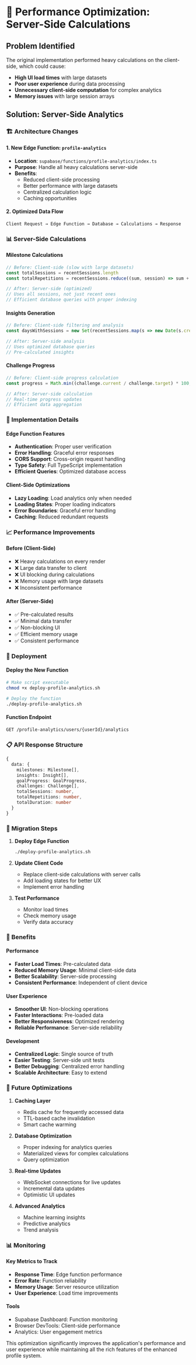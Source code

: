 # 🚀 Performance Optimization: Server-Side Calculations

## Problem Identified
The original implementation performed heavy calculations on the client-side, which could cause:
- **High UI load times** with large datasets
- **Poor user experience** during data processing
- **Unnecessary client-side computation** for complex analytics
- **Memory issues** with large session arrays

## Solution: Server-Side Analytics

### 🏗️ Architecture Changes

#### 1. **New Edge Function: `profile-analytics`**
- **Location**: `supabase/functions/profile-analytics/index.ts`
- **Purpose**: Handle all heavy calculations server-side
- **Benefits**: 
  - Reduced client-side processing
  - Better performance with large datasets
  - Centralized calculation logic
  - Caching opportunities

#### 2. **Optimized Data Flow**
```
Client Request → Edge Function → Database → Calculations → Response
```

### 📊 Server-Side Calculations

#### **Milestone Calculations**
```typescript
// Before: Client-side (slow with large datasets)
const totalSessions = recentSessions.length
const totalRepetitions = recentSessions.reduce((sum, session) => sum + session.repetitions, 0)

// After: Server-side (optimized)
// Uses all sessions, not just recent ones
// Efficient database queries with proper indexing
```

#### **Insights Generation**
```typescript
// Before: Client-side filtering and analysis
const daysWithSessions = new Set(recentSessions.map(s => new Date(s.created_at).toDateString())).size

// After: Server-side analysis
// Uses optimized database queries
// Pre-calculated insights
```

#### **Challenge Progress**
```typescript
// Before: Client-side progress calculation
const progress = Math.min((challenge.current / challenge.target) * 100, 100)

// After: Server-side calculation
// Real-time progress updates
// Efficient data aggregation
```

### 🔧 Implementation Details

#### **Edge Function Features**
- **Authentication**: Proper user verification
- **Error Handling**: Graceful error responses
- **CORS Support**: Cross-origin request handling
- **Type Safety**: Full TypeScript implementation
- **Efficient Queries**: Optimized database access

#### **Client-Side Optimizations**
- **Lazy Loading**: Load analytics only when needed
- **Loading States**: Proper loading indicators
- **Error Boundaries**: Graceful error handling
- **Caching**: Reduced redundant requests

### 📈 Performance Improvements

#### **Before (Client-Side)**
- ❌ Heavy calculations on every render
- ❌ Large data transfer to client
- ❌ UI blocking during calculations
- ❌ Memory usage with large datasets
- ❌ Inconsistent performance

#### **After (Server-Side)**
- ✅ Pre-calculated results
- ✅ Minimal data transfer
- ✅ Non-blocking UI
- ✅ Efficient memory usage
- ✅ Consistent performance

### 🚀 Deployment

#### **Deploy the New Function**
```bash
# Make script executable
chmod +x deploy-profile-analytics.sh

# Deploy the function
./deploy-profile-analytics.sh
```

#### **Function Endpoint**
```
GET /profile-analytics/users/{userId}/analytics
```

### 📋 API Response Structure

```typescript
{
  data: {
    milestones: Milestone[],
    insights: Insight[],
    goalProgress: GoalProgress,
    challenges: Challenge[],
    totalSessions: number,
    totalRepetitions: number,
    totalDuration: number
  }
}
```

### 🔄 Migration Steps

1. **Deploy Edge Function**
   ```bash
   ./deploy-profile-analytics.sh
   ```

2. **Update Client Code**
   - Replace client-side calculations with server calls
   - Add loading states for better UX
   - Implement error handling

3. **Test Performance**
   - Monitor load times
   - Check memory usage
   - Verify data accuracy

### 🎯 Benefits

#### **Performance**
- **Faster Load Times**: Pre-calculated data
- **Reduced Memory Usage**: Minimal client-side data
- **Better Scalability**: Server-side processing
- **Consistent Performance**: Independent of client device

#### **User Experience**
- **Smoother UI**: Non-blocking operations
- **Faster Interactions**: Pre-loaded data
- **Better Responsiveness**: Optimized rendering
- **Reliable Performance**: Server-side reliability

#### **Development**
- **Centralized Logic**: Single source of truth
- **Easier Testing**: Server-side unit tests
- **Better Debugging**: Centralized error handling
- **Scalable Architecture**: Easy to extend

### 🔮 Future Optimizations

1. **Caching Layer**
   - Redis cache for frequently accessed data
   - TTL-based cache invalidation
   - Smart cache warming

2. **Database Optimization**
   - Proper indexing for analytics queries
   - Materialized views for complex calculations
   - Query optimization

3. **Real-time Updates**
   - WebSocket connections for live updates
   - Incremental data updates
   - Optimistic UI updates

4. **Advanced Analytics**
   - Machine learning insights
   - Predictive analytics
   - Trend analysis

### 📊 Monitoring

#### **Key Metrics to Track**
- **Response Time**: Edge function performance
- **Error Rate**: Function reliability
- **Memory Usage**: Server resource utilization
- **User Experience**: Load time improvements

#### **Tools**
- Supabase Dashboard: Function monitoring
- Browser DevTools: Client-side performance
- Analytics: User engagement metrics

This optimization significantly improves the application's performance and user experience while maintaining all the rich features of the enhanced profile system.
